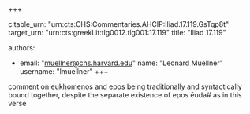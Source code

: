 +++


citable_urn: "urn:cts:CHS:Commentaries.AHCIP:Iliad.17.119.GsTqp8t"
target_urn: "urn:cts:greekLit:tlg0012.tlg001:17.119"
title: "Iliad 17.119"

authors:
- email: "muellner@chs.harvard.edu"
  name: "Leonard Muellner"
  username: "lmuellner"
+++

<p>comment on eukhomenos and epos being traditionally and syntactically bound together, despite the separate existence of epos ēuda# as in this verse</p>